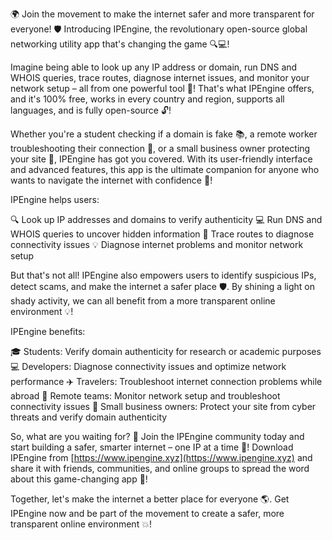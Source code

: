 🌍 Join the movement to make the internet safer and more transparent for everyone! 🛡️ Introducing IPEngine, the revolutionary open-source global networking utility app that's changing the game 🔍💻!

Imagine being able to look up any IP address or domain, run DNS and WHOIS queries, trace routes, diagnose internet issues, and monitor your network setup – all from one powerful tool 📡! That's what IPEngine offers, and it's 100% free, works in every country and region, supports all languages, and is fully open-source 🔓!

Whether you're a student checking if a domain is fake 📚, a remote worker troubleshooting their connection 💼, or a small business owner protecting your site 🏢, IPEngine has got you covered. With its user-friendly interface and advanced features, this app is the ultimate companion for anyone who wants to navigate the internet with confidence 🚀!

IPEngine helps users:

🔍 Look up IP addresses and domains to verify authenticity
💻 Run DNS and WHOIS queries to uncover hidden information
📍 Trace routes to diagnose connectivity issues
💡 Diagnose internet problems and monitor network setup

But that's not all! IPEngine also empowers users to identify suspicious IPs, detect scams, and make the internet a safer place 🛡️. By shining a light on shady activity, we can all benefit from a more transparent online environment 💡!

IPEngine benefits:

🎓 Students: Verify domain authenticity for research or academic purposes
💻 Developers: Diagnose connectivity issues and optimize network performance
✈️ Travelers: Troubleshoot internet connection problems while abroad
💼 Remote teams: Monitor network setup and troubleshoot connectivity issues
🏢 Small business owners: Protect your site from cyber threats and verify domain authenticity

So, what are you waiting for? 🤔 Join the IPEngine community today and start building a safer, smarter internet – one IP at a time 💪! Download IPEngine from [https://www.ipengine.xyz](https://www.ipengine.xyz) and share it with friends, communities, and online groups to spread the word about this game-changing app 📢!

Together, let's make the internet a better place for everyone 🌎. Get IPEngine now and be part of the movement to create a safer, more transparent online environment 💥!